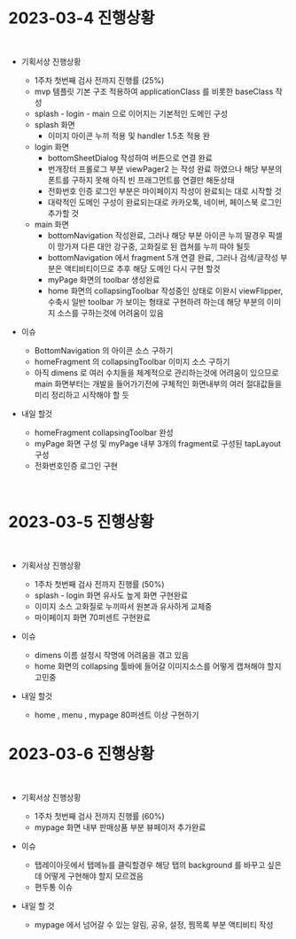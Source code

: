 # 2023-03-4 진행상황
</br>

* 기획서상 진행상황
  * 1주차 첫번째 검사 전까지 진행률 (25%)
  * mvp 템플릿 기본 구조 적용하여 applicationClass 를 비롯한 baseClass 작성
  * splash - login - main 으로 이어지는 기본적인 도메인 구성
  * splash 화면
    * 이미지 아이콘 누끼 적용 및 handler 1.5초 적용 완
  * login 화면
    * bottomSheetDialog 작성하여 버튼으로 연결 완료
    * 번개장터 프롤로그 부분 viewPager2 는 작성 완료 하였으나 해당 부분의 폰트를 구하지 못해 아직 빈 프래그먼트를 연결만 해둔상태
    * 전화번호 인증 로그인 부분은 마이페이지 작성이 완료되는 대로 시작할 것
    * 대략적인 도메인 구성이 완료되는대로 카카오톡, 네이버, 페이스북 로그인 추가할 것
  * main 화면
    * bottomNavigation 작성완료, 그러나 해당 부분 아이콘 누끼 딸경우 픽셀이 망가져 다른 대안 강구중, 고화질로 된 캡쳐를 누끼 따야 될듯
    * bottomNavigation 에서 fragment 5개 연결 완료, 그러나 검색/글작성 부분은 액티비티이므로 추후 해당 도메인 다시 구현 할것
    * myPage 화면의 toolbar 생성완료
    * home 화면의 collapsingToolbar 작성중인 상태로 이완시 viewFlipper, 수축시 일반 toolbar 가 보이는 형태로 구현하려 하는데 해당 부분의 이미지 소스를 구하는것에 어려움이 있음
    

* 이슈
  * BottomNavigation 의 아이콘 소스 구하기
  * homeFragment 의 collapsingToolbar 이미지 소스 구하기
  * 아직 dimens 로 여러 수치들을 체계적으로 관리하는것에 어려움이 있으므로 main 화면부터는 개발을 들어가기전에 구체적인 화면내부의 여러 절대값들을 미리 정리하고 시작해야 할 듯
  
* 내일 할것
  * homeFragment collapsingToolbar 완성
  * myPage 화면 구성 및 myPage 내부 3개의 fragment로 구성된 tapLayout 구성
  * 전화번호인증 로그인 구현
</br>

# 2023-03-5 진행상황
</br>

* 기획서상 진행상황
  * 1주차 첫번째 검사 전까지 진행률 (50%)
  * splash - login 화면 유사도 높게 화면 구현완료
  * 이미지 소스 고화질로 누끼따서 원본과 유사하게 교체중
  * 마이페이지 화면 70퍼센트 구현완료

* 이슈
  * dimens 이름 설정시 작명에 어려움을 겪고 있음
  * home 화면의 collapsing 툴바에 들어갈 이미지소스를 어떻게 캡쳐해야 할지 고민중
  
* 내일 할것
  * home , menu , mypage 80퍼센트 이상 구현하기
  
# 2023-03-6 진행상황
</br>

* 기획서상 진행상황
  * 1주차 첫번째 검사 전까지 진행률 (60%)
  * mypage 화면 내부 판매상품 부분 뷰페이저 추가완료
  
* 이슈
  * 탭레이아웃에서 탭메뉴를 클릭할경우 해당 탭의 background 를 바꾸고 싶은데 어떻게 구현해야 할지 모르겠음
  * 편두통 이슈
  
* 내일 할 것
  * mypage 에서 넘어갈 수 있는 알림, 공유, 설정, 찜목록 부분 액티비티 작성

